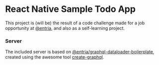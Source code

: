 # React Native Sample Todo App

This project is (will be) the result of a code challenge made for a job 
  opportunity at [@entria](https://github.com/entria), and also as a self-learning project. 

### Server

The included server is based on [@entria/graphql-dataloader-boilerplate](https://github.com/),
 created using the awesome tool  [create-graphql](https://github.com/lucasbento/create-graphql).
